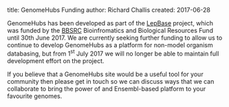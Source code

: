 title: GenomeHubs Funding
author: Richard Challis
created: 2017-06-28


GenomeHubs has been developed as part of the [LepBase](http://lepbase.org)
project, which was funded by the [BBSRC](http://www.bbsrc.ac.uk)
Bioinfromatics and Biological Resources Fund<span class="read-more" rel="2017/06"/> until 30th June 2017. We are currently
seeking further funding to allow us to continue to develop GenomeHubs as a
platform for non-model organism databasing, but from 1<sup>st</sup> July 2017 we will
no longer be able to maintain full development effort on the project.

If you believe that a GenomeHubs site would be a useful tool for your community then
please get in touch so we can discuss ways that we can collaborate to bring the power of
and Ensembl-based platform to your favourite genomes.
